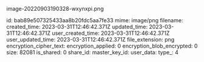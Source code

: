 image-20220903190328-wxynxpi.png

id: bab89e507325433aa8b20fdc5aa7fe33
mime: image/png
filename: 
created_time: 2023-03-31T12:46:42.371Z
updated_time: 2023-03-31T12:46:42.371Z
user_created_time: 2023-03-31T12:46:42.371Z
user_updated_time: 2023-03-31T12:46:42.371Z
file_extension: png
encryption_cipher_text: 
encryption_applied: 0
encryption_blob_encrypted: 0
size: 82081
is_shared: 0
share_id: 
master_key_id: 
user_data: 
type_: 4